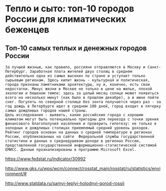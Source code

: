 # Тепло и сыто: топ-10 городов России для климатических беженцев 
## Топ-10 самых теплых и денежных городов России

	За лучшей жизнью, как правило, россияне отправляются в Москву и Санкт-Петербург. Заработная плата жителей двух столиц в среднем действительно одна из самых высоких по стране и уступает только сырьевым регионам. Здесь кипит жизнь - культурная и политическая, города признаны памятниками архитектуры, ну и, конечно, есть свои недостатки. Минус жизни в Москве не только в цене на жилье, плохой экологии и бешеном темпе: здесь за целый месяц солнце может появиться всего на несколько минут (как было в прошлом декабре), а в июне пойти снег. Погулять по северной столице без зонта получается через раз - за год дождь в Петербурге идет в среднем 180 дней, город входит в пятерку самых дождливых городов нашей страны. 
	Цель исследования - выявить, какие российские города с хорошим климатом могут быть потенциально пригодны для переезда с точки зрения финансового благополучия населения и проверить гипотезу: не только в холодных и дождливых столицах приемлемый средний уровень доходов.
	Рейтинг городов основан на данных о средней температуре в регионах России, опубликованных на сайте  Федеральной службы государственной статистики и данных о среднедушевом доходе в регионах России, представленной государственной информационно-статистической системой ЕМИСС. Данные проанализированы в программе Microsoft Excel.










https://www.fedstat.ru/indicator/30992

http://www.gks.ru/wps/wcm/connect/rosstat_main/rosstat/ru/statistics/environment/#

http://www.statdata.ru/samyi-teplyi-holodnyi-gorod-rossii
